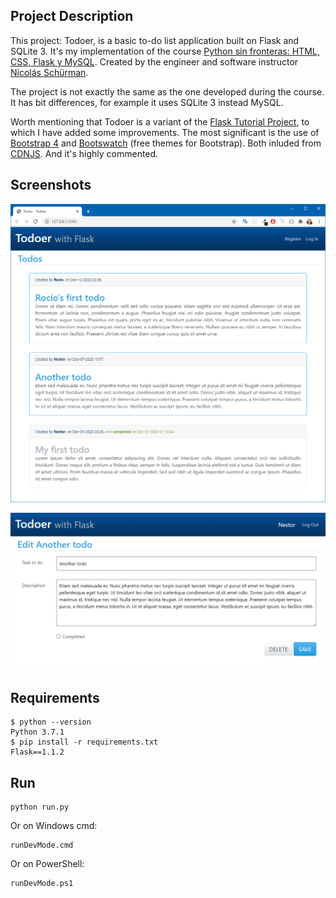 ## Project Description

This project: Todoer, is a basic to-do list application built on Flask and SQLite 3. It's my implementation of the course [Python sin fronteras: HTML, CSS, Flask y MySQL](https://www.udemy.com/course/python-sin-fronteras-html-css-mysql/).
Created by the engineer and software instructor [Nicolás Schürman](https://www.nicolas-schurmann.com/).

The project is not exactly the same as the one developed during the course. It has bit differences, for example it uses SQLite 3 instead MySQL.

Worth mentioning that Todoer is a variant of the [Flask Tutorial Project](https://flask.palletsprojects.com/en/1.1.x/tutorial/), to which I have added some improvements. The most significant is the use of [Bootstrap 4](https://getbootstrap.com/) and [Bootswatch](https://bootswatch.com/) (free themes for Bootstrap). Both inluded from [CDNJS](https://cdnjs.com/). And it's highly commented. 

## Screenshots
![Index - Screenshot](/assets/index.png "Todoer Index - Screenshot")

![Edit - Screenshot](/assets/edit.png "Edit ToDo - Screenshot")

## Requirements
```
$ python --version  
Python 3.7.1  
$ pip install -r requirements.txt  
Flask==1.1.2
```

## Run
```
python run.py
```

Or on Windows cmd:
```
runDevMode.cmd
```

Or on PowerShell:
```
runDevMode.ps1
```

